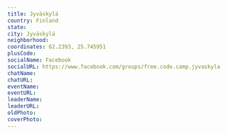 ```yaml
---
title: Jyväskylä
country: Finland
state: 
city: Jyväskylä
neighborhood: 
coordinates: 62.2393, 25.745951
plusCode:
socialName: Facebook
socialURL: https://www.facebook.com/groups/free.code.camp.jyvaskyla
chatName:
chatURL:
eventName:
eventURL:
leaderName:
leaderURL:
oldPhoto: 
coverPhoto:
---
```

